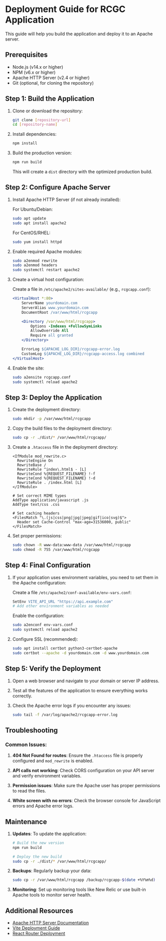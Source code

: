 
# Deployment Guide for RCGC Application

This guide will help you build the application and deploy it to an Apache server.

## Prerequisites

- Node.js (v14.x or higher)
- NPM (v6.x or higher)
- Apache HTTP Server (v2.4 or higher)
- Git (optional, for cloning the repository)

## Step 1: Build the Application

1. Clone or download the repository:
   ```bash
   git clone [repository-url]
   cd [repository-name]
   ```

2. Install dependencies:
   ```bash
   npm install
   ```

3. Build the production version:
   ```bash
   npm run build
   ```

   This will create a `dist` directory with the optimized production build.

## Step 2: Configure Apache Server

1. Install Apache HTTP Server (if not already installed):
   
   For Ubuntu/Debian:
   ```bash
   sudo apt update
   sudo apt install apache2
   ```

   For CentOS/RHEL:
   ```bash
   sudo yum install httpd
   ```

2. Enable required Apache modules:
   ```bash
   sudo a2enmod rewrite
   sudo a2enmod headers
   sudo systemctl restart apache2
   ```

3. Create a virtual host configuration:
   
   Create a file in `/etc/apache2/sites-available/` (e.g., `rcgcapp.conf`):
   
   ```apache
   <VirtualHost *:80>
       ServerName yourdomain.com
       ServerAlias www.yourdomain.com
       DocumentRoot /var/www/html/rcgcapp

       <Directory /var/www/html/rcgcapp>
           Options -Indexes +FollowSymLinks
           AllowOverride All
           Require all granted
       </Directory>

       ErrorLog ${APACHE_LOG_DIR}/rcgcapp-error.log
       CustomLog ${APACHE_LOG_DIR}/rcgcapp-access.log combined
   </VirtualHost>
   ```

4. Enable the site:
   ```bash
   sudo a2ensite rcgcapp.conf
   sudo systemctl reload apache2
   ```

## Step 3: Deploy the Application

1. Create the deployment directory:
   ```bash
   sudo mkdir -p /var/www/html/rcgcapp
   ```

2. Copy the build files to the deployment directory:
   ```bash
   sudo cp -r ./dist/* /var/www/html/rcgcapp/
   ```

3. Create a `.htaccess` file in the deployment directory:
   ```
   <IfModule mod_rewrite.c>
     RewriteEngine On
     RewriteBase /
     RewriteRule ^index\.html$ - [L]
     RewriteCond %{REQUEST_FILENAME} !-f
     RewriteCond %{REQUEST_FILENAME} !-d
     RewriteRule . /index.html [L]
   </IfModule>
   
   # Set correct MIME types
   AddType application/javascript .js
   AddType text/css .css

   # Set caching headers
   <FilesMatch "\.(js|css|png|jpg|jpeg|gif|ico|svg)$">
     Header set Cache-Control "max-age=31536000, public"
   </FilesMatch>
   ```

4. Set proper permissions:
   ```bash
   sudo chown -R www-data:www-data /var/www/html/rcgcapp
   sudo chmod -R 755 /var/www/html/rcgcapp
   ```

## Step 4: Final Configuration

1. If your application uses environment variables, you need to set them in the Apache configuration:

   Create a file `/etc/apache2/conf-available/env-vars.conf`:
   ```apache
   SetEnv VITE_API_URL "https://api.example.com"
   # Add other environment variables as needed
   ```

   Enable the configuration:
   ```bash
   sudo a2enconf env-vars.conf
   sudo systemctl reload apache2
   ```

2. Configure SSL (recommended):
   ```bash
   sudo apt install certbot python3-certbot-apache
   sudo certbot --apache -d yourdomain.com -d www.yourdomain.com
   ```

## Step 5: Verify the Deployment

1. Open a web browser and navigate to your domain or server IP address.

2. Test all the features of the application to ensure everything works correctly.

3. Check the Apache error logs if you encounter any issues:
   ```bash
   sudo tail -f /var/log/apache2/rcgcapp-error.log
   ```

## Troubleshooting

### Common Issues:

1. **404 Not Found for routes**: Ensure the `.htaccess` file is properly configured and `mod_rewrite` is enabled.

2. **API calls not working**: Check CORS configuration on your API server and verify environment variables.

3. **Permission issues**: Make sure the Apache user has proper permissions to read the files.

4. **White screen with no errors**: Check the browser console for JavaScript errors and Apache error logs.

## Maintenance

1. **Updates**: To update the application:
   ```bash
   # Build the new version
   npm run build
   
   # Deploy the new build
   sudo cp -r ./dist/* /var/www/html/rcgcapp/
   ```

2. **Backups**: Regularly backup your data:
   ```bash
   sudo cp -r /var/www/html/rcgcapp /backup/rcgcapp-$(date +%Y%m%d)
   ```

3. **Monitoring**: Set up monitoring tools like New Relic or use built-in Apache tools to monitor server health.

## Additional Resources

- [Apache HTTP Server Documentation](https://httpd.apache.org/docs/)
- [Vite Deployment Guide](https://vitejs.dev/guide/static-deploy.html)
- [React Router Deployment](https://reactrouter.com/en/main/start/overview#deployment)
